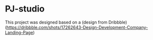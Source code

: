 # PJ-studio
This project was designed based on a (design from Dribbble)(https://dribbble.com/shots/17262643-Design-Development-Company-Landing-Page)
